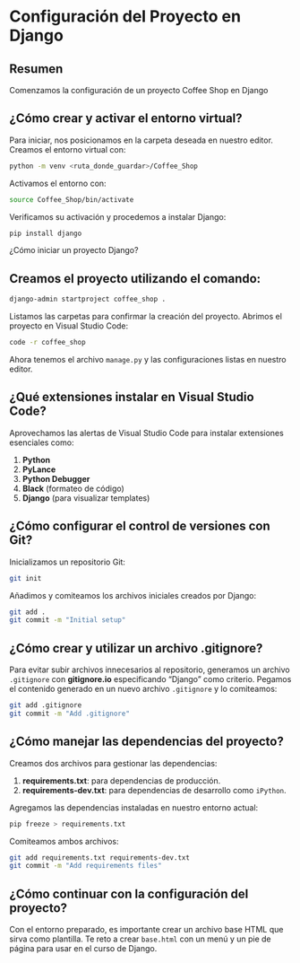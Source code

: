 # Configuración del Proyecto en Django

## Resumen

Comenzamos la configuración de un proyecto Coffee Shop en Django

## ¿Cómo crear y activar el entorno virtual?

Para iniciar, nos posicionamos en la carpeta deseada en nuestro editor. Creamos el entorno virtual con:

```Bash
python -m venv <ruta_donde_guardar>/Coffee_Shop
```

Activamos el entorno con:

```Bash
source Coffee_Shop/bin/activate
```

Verificamos su activación y procedemos a instalar Django:

```Bash
pip install django
```

¿Cómo iniciar un proyecto Django?

## Creamos el proyecto utilizando el comando:

```Bash
django-admin startproject coffee_shop .
```

Listamos las carpetas para confirmar la creación del proyecto. Abrimos el proyecto en Visual Studio Code:

```Bash
code -r coffee_shop
```

Ahora tenemos el archivo `manage.py` y las configuraciones listas en nuestro editor.

## ¿Qué extensiones instalar en Visual Studio Code?

Aprovechamos las alertas de Visual Studio Code para instalar extensiones esenciales como:

1. **Python**
2. **PyLance**
3. **Python Debugger**
4. **Black** (formateo de código)
5. **Django** (para visualizar templates)

## ¿Cómo configurar el control de versiones con Git?

Inicializamos un repositorio Git:

```Bash
git init
```

Añadimos y comiteamos los archivos iniciales creados por Django:

```Bash
git add .
git commit -m "Initial setup"
```

## ¿Cómo crear y utilizar un archivo .gitignore?

Para evitar subir archivos innecesarios al repositorio, generamos un archivo `.gitignore` con **gitignore.io** especificando “Django” como criterio. Pegamos el contenido generado en un nuevo archivo `.gitignore` y lo comiteamos:

```Bash
git add .gitignore
git commit -m "Add .gitignore"
```

## ¿Cómo manejar las dependencias del proyecto?

Creamos dos archivos para gestionar las dependencias:

1. **requirements.txt**: para dependencias de producción.
2. **requirements-dev.txt**: para dependencias de desarrollo como `iPython`.

Agregamos las dependencias instaladas en nuestro entorno actual:

```Bash
pip freeze > requirements.txt
```

Comiteamos ambos archivos:

```Bash
git add requirements.txt requirements-dev.txt
git commit -m "Add requirements files"
```

## ¿Cómo continuar con la configuración del proyecto?

Con el entorno preparado, es importante crear un archivo base HTML que sirva como plantilla. Te reto a crear `base.html` con un menú y un pie de página para usar en el curso de Django.